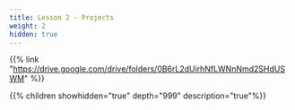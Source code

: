 ```yaml
---
title: Lesson 2 - Projects
weight: 2
hidden: true
---
```


<!-- ### Lesson 2 - Projects -->

{{% link "https://drive.google.com/drive/folders/0B6rL2dUirhNfLWNnNmd2SHdUSWM" %}}

{{% children showhidden="true" depth="999" description="true"%}}
